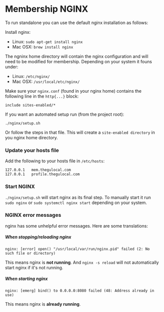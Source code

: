# Membership NGINX

To run standalone you can use the default nginx installation as follows:

Install nginx:

- Linux: `sudo apt-get install nginx`
- Mac OSX: `brew install nginx`

The ngninx home directory will contain the nginx configuration and will need to be modified for membership. Depending on your system it founs under:

- Linux: `/etc/nginx/`
- Mac OSX: `/usr/local/etc/nginx/`

Make sure your `nginx.conf` (found in your nginx home) contains the following line in the `http{...}` block:

```
include sites-enabled/*
```

If you want an automated setup run (from the project root):

```
./nginx/setup.sh
```

Or follow the steps in that file. This will create a `site-enabled directory` in you nginx home directory.

### Update your hosts file

Add the following to your hosts file in `/etc/hosts`:

```
127.0.0.1   mem.thegulocal.com
127.0.0.1   profile.thegulocal.com
```

### Start NGINX
`./nginx/setup.sh` will start nginx as its final step. To manually start it run `sudo nginx` or `sudo systemctl nginx start` depending on your system.

### NGINX error messages

nginx has some unhelpful error messages. Here are some translations:

##### When stopping/reloading nginx
```
nginx: [error] open() "/usr/local/var/run/nginx.pid" failed (2: No such file or directory)
```

This means nginx is **not running**. And `nginx -s reload` will not automatically start nginx if it's not running.

##### When starting nginx
```
nginx: [emerg] bind() to 0.0.0.0:8080 failed (48: Address already in use)
```

This means nginx is **already running**.
